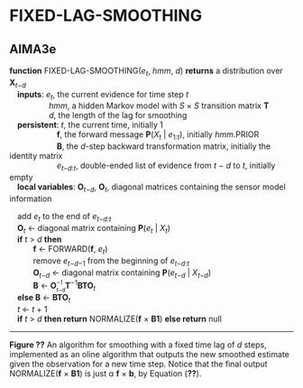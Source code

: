 # FIXED-LAG-SMOOTHING

## AIMA3e
__function__ FIXED-LAG-SMOOTHING(_e<sub>t</sub>_, _hmm_, _d_) __returns__ a distribution over __X__<sub>_t_&minus;_d_</sub>  
&emsp;__inputs__: _e<sub>t</sub>_, the current evidence for time step _t_  
&emsp;&emsp;&emsp;&emsp;&emsp;_hmm_, a hidden Markov model with _S_ &times; _S_ transition matrix __T__  
&emsp;&emsp;&emsp;&emsp;&emsp;_d_, the length of the lag for smoothing  
&emsp;__persistent__: _t_, the current time, initially 1  
&emsp;&emsp;&emsp;&emsp;&emsp;&emsp;__f__, the forward message __P__(_X<sub>t</sub>_ &vert; _e_<sub>1:_t_</sub>), initially _hmm_.PRIOR  
&emsp;&emsp;&emsp;&emsp;&emsp;&emsp;__B__, the _d_\-step backward transformation matrix, initially the identity matrix  
&emsp;&emsp;&emsp;&emsp;&emsp;&emsp;_e<sub>t&minus;d:t<sub>_, double\-ended list of evidence from _t_ &minus; _d_ to _t_, initially empty  
&emsp;__local variables__: __O__<sub>_t_&minus;_d_</sub>, __O__<sub>_t_</sub>, diagonal matrices containing the sensor model information  

<div>
&emsp;add <em>e<sub>t</sub></em> to the end of <em>e<sub>t&minus;d:t<sub></em><br/>  
&emsp;<strong>O</strong><sub><em>t</em></sub> &larr; diagonal matrix containing <strong>P</strong>(<em>e<sub>t</sub></em> &vert; <em>X<sub>t</sub></em>)<br/>
&emsp;<strong>if</strong> <em>t</em> &gt; <em>d</em> <strong>then</strong><br/>
&emsp;&emsp;&emsp;<strong>f</strong> &larr; FORWARD(<strong>f</strong>, <em>e<sub>t</sub></em>)<br/>
&emsp;&emsp;&emsp;remove <em>e</em><sub><em>t</em>&minus;<em>d</em>&minus;1</sub> from the beginning of <em>e<sub>t&minus;d:t<sub></em><br/>
&emsp;&emsp;&emsp;<strong>O</strong><sub><em>t</em>&minus;<em>d</em></sub> &larr; diagonal matrix containing <strong>P</strong>(<em>e<sub>t&minus;d</sub></em> &vert; <em>X<sub>t&minus;d</sub></em>)<br/>
<span>&emsp;&emsp;&emsp;<strong>B</strong> &larr; <strong>O</strong><em style="white-space: nowrap; display: inline-block;margin: -9em 0;vertical-align: -0.55em;line-height: 1.35em;font-size: 70%;text-align: left;">&minus;1<br/>t&minus;d</em><strong>T</strong><sup>&minus;1</sup><strong>BTO</strong><sub><em>t</em></sub></span><br/>
&emsp;<strong>else B</strong> &larr; <strong>BTO</strong><sub><em>t</em></sub><br>
&emsp;<em>t</em> &larr; <em>t</em> &plus; 1<br/>
&emsp;<strong>if</strong> <em>t</em> &gt; <em>d</em> <strong>then return</strong> NORMALIZE(<strong>f</strong> &times; <strong>B1</strong>) <strong>else return</strong> null</br>
</div>

---
__Figure ??__ An algorithm for smoothing with a fixed time lag of _d_ steps, implemented as an oline algorithm that outputs the new smoothed estimate given the observation for a new time step. Notice that the final output NORMALIZE(__f__ &times; __B1__) is just &alpha; __f__ &times; __b__, by Equation (__??__).
